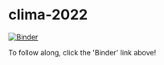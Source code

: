 # clima-2022

[![Binder](https://mybinder.org/badge_logo.svg)](https://mybinder.org/v2/gh/gtfierro/clima-2022/HEAD?labpath=Presentation.ipynb)

To follow along, click the 'Binder' link above!
